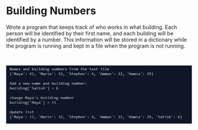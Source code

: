 # Building Numbers
Wrote a program that keeps track of who works in what building. Each person will be identified by their first name, and each building will be identified by a number. This information will be stored in a dictionary while the program is running and kept in a file when the program is not running. 

</br>
<p align="left">
  <img src="buildings.JPG" width="600"/>
</p>
